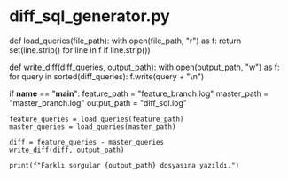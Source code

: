 # diff_sql_generator.py

def load_queries(file_path):
    with open(file_path, "r") as f:
        return set(line.strip() for line in f if line.strip())

def write_diff(diff_queries, output_path):
    with open(output_path, "w") as f:
        for query in sorted(diff_queries):
            f.write(query + "\n")

if __name__ == "__main__":
    feature_path = "feature_branch.log"
    master_path = "master_branch.log"
    output_path = "diff_sql.log"

    feature_queries = load_queries(feature_path)
    master_queries = load_queries(master_path)

    diff = feature_queries - master_queries
    write_diff(diff, output_path)

    print(f"Farklı sorgular {output_path} dosyasına yazıldı.")
